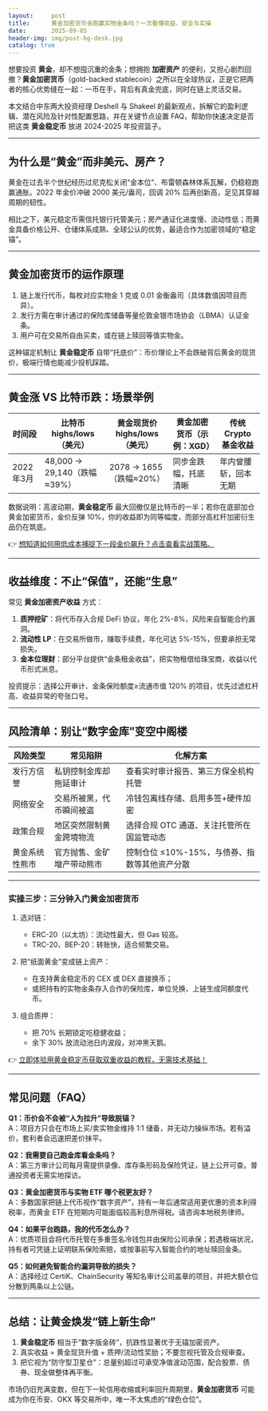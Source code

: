 ```yaml
---
layout:     post
title:      黄金加密货币会跑赢实物金条吗？一次看懂收益、安全与实操
date:       2025-09-05
header-img: img/post-bg-desk.jpg
catalog: true
---
```


想要投资 **黄金**，却不想囤沉重的金条；想拥抱 **加密资产** 的便利，又担心剧烈回撤？**黄金加密货币**（gold-backed stablecoin）之所以在全球热议，正是它把两者的核心优势缝在一起：一币在手，背后有真金兜底，同时在链上灵活交易。  

本文结合中东两大投资经理 Deshell 与 Shakeel 的最新观点，拆解它的盈利逻辑、潜在风险及针对性配置思路，并在关键节点设置 FAQ，帮助你快速决定是否把这类 **黄金稳定币** 放进 2024-2025 年投资篮子。

---

## 为什么是“黄金”而非美元、房产？

黄金在过去半个世纪经历过尼克松关闭“金本位”、布雷顿森林体系瓦解，仍稳稳跑赢通胀。2022 年金价冲破 2000 美元/盎司，回调 20% 后再创新高，足见其穿越周期的韧性。  

相比之下，美元稳定币需信托银行托管美元；房产通证化进度慢、流动性低；而黄金具备价格公开、仓储体系成熟、全球公认的优势，最适合作为加密领域的“稳定锚”。

---

## 黄金加密货币的运作原理

1. 链上发行代币，每枚对应实物金 1 克或 0.01 金衡盎司（具体数值因项目而异）。  
2. 发行方需在审计通过的保险库储备等量伦敦金银市场协会（LBMA）认证金条。  
3. 用户可在交易所自由买卖，或在链上赎回等值实物金。  

这种锚定机制让 **黄金稳定币** 自带“托底价”：币价理论上不会跌破背后黄金的现货价，极端行情也能减少投机踩踏。

---

## 黄金涨 VS 比特币跌：场景举例

| 时间段 | 比特币 highs/lows（美元） | 黄金现货价 highs/lows（美元） | 黄金加密货币（示例：XGD） | 传统 Crypto 基金收益 |
|--------|----------------------------|-------------------------------|----------------------------|-----------------------|
| 2022年3月 | 48,000 → 29,140（跌幅≈39%） | 2078 → 1655（跌幅≈20%） | 同步金跌幅，托底清晰 | 年内曾腰斩，回本无期 |

数据说明：高波动期，**黄金稳定币** 最大回撤仅是比特币的一半；若你在底部加仓黄金加密货币，金价反弹 10%，你的收益即为同等幅度，而部分高杠杆加密衍生品仍在筑底。  

👉 [想知道如何用低成本捕捉下一段金价飙升？点击查看实战策略。](https://okxdog.com/)

---

## 收益维度：不止“保值”，还能“生息”

常见 **黄金加密资产收益** 方式：  
1. **质押挖矿**：将代币存入合规 DeFi 协议，年化 2%-8%，风险来自智能合约漏洞。  
2. **流动性 LP**：在交易所做市，赚取手续费，年化可达 5%-15%，但要承担无常损失。  
3. **金本位理财**：部分平台提供“金条租金收益”，把实物租借给珠宝商，收益以代币形式派息。  

投资提示：选择公开审计、金条保险额度≥流通市值 120% 的项目，优先过滤杠杆高、收益异常的夸张口号。

---

## 风险清单：别让“数字金库”变空中阁楼

| 风险类型         | 常见陷阱                       | 化解方案                                     |
|------------------|--------------------------------|----------------------------------------------|
| 发行方信誉       | 私钥控制金库却拖延审计         | 查看实时审计报告、第三方保全机构托管         |
| 网络安全         | 交易所被黑，代币瞬间被盗       | 冷钱包离线存储、启用多签+硬件加密             |
| 政策合规         | 地区突然限制黄金跨境物流       | 选择合规 OTC 通道、关注托管所在国监管动态     |
| 黄金系统性熊市   | 官方抛售、金矿增产带动熊市     | 控制仓位 ≤10%-15%，与债券、指数等其他资产分散 |

---

### 实操三步：三分钟入门黄金加密货币

1. 选对链：  
   - ERC-20（以太坊）：流动性最大，但 Gas 较高。  
   - TRC-20、BEP-20：转账快，适合频繁交易。  

2. 把“纸面黄金”变成链上资产：  
   - 在支持黄金稳定币的 CEX 或 DEX 直接换币；  
   - 或把持有的实物金条存入合作的保险库，单位兑换、上链生成同额度代币。  

3. 组合质押：  
   - 把 70% 长期锁定吃稳健收益；  
   - 余下 30% 放流动池日内波段，对冲黑天鹅。  

👉 [立即体验用黄金稳定币获取双重收益的教程，无需技术基础！](https://okxdog.com/)

---

## 常见问题（FAQ）

**Q1：币价会不会被“人为拉升”导致脱锚？**  
A：项目方只会在市场上买/卖实物金维持 1:1 储备，并无动力操纵市场。若有溢价，套利者会迅速把差价抹平。  

**Q2：我需要自己跑金库看金条吗？**  
A：第三方审计公司每月需提供录像、库存条形码及保险凭证，链上公开可查。普通投资者无需实地探访。  

**Q3：黄金加密货币与实物 ETF 哪个税更友好？**  
A：多数国家把链上代币视作“数字资产”，持有一年后通常适用更优惠的资本利得税率，而黄金 ETF 在短期内可能面临较高利息所得税。请咨询本地税务律师。  

**Q4：如果平台跑路，我的代币怎么办？**  
A：优质项目会将代币托管在多重签名冷钱包并由保险公司承保；若遇极端状况，持有者可凭链上证明联系保险索赔，或按事前写入智能合约的地址赎回金条。  

**Q5：如何避免智能合约漏洞导致的损失？**  
A：选择经过 CertiK、ChainSecurity 等知名审计公司盖章的项目，并把大额仓位分散到两条以上公链。  

---

## 总结：让黄金焕发“链上新生命”

1. **黄金稳定币** 相当于“数字版金砖”，抗跌性显著优于无锚加密资产。  
2. 真实收益 = 黄金现货升值 + 质押/流动性奖励；不要忽视托管及合规审查。  
3. 把它视为“防守型卫星仓”：总量别超过可承受净值波动范围，配合股票、债券、现金做整体再平衡。  

市场仍旧充满变数，但在下一轮信用收缩或利率回升周期里，**黄金加密货币** 可能成为你在币安、OKX 等交易所中，唯一不太焦虑的“绿色仓位”。
